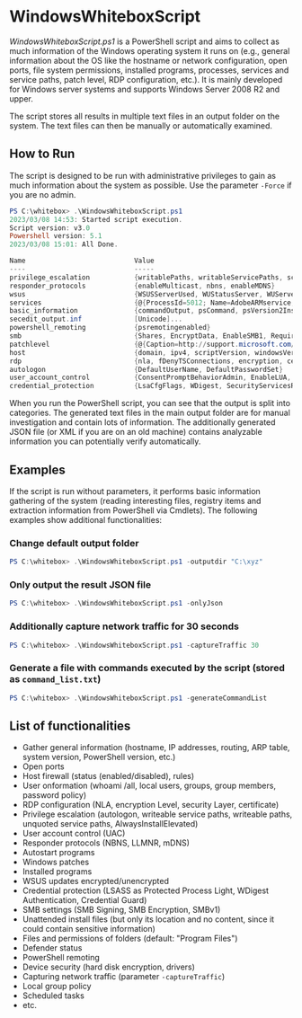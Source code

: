 # WindowsWhiteboxScript

*WindowsWhiteboxScript.ps1* is a PowerShell script and aims to collect as much information of the Windows operating system it runs on (e.g., general information about the OS like the hostname or network configuration, open ports, file system permissions, installed programs, processes, services and service paths, patch level, RDP configuration, etc.). It is mainly developed for Windows server systems and supports Windows Server 2008 R2 and upper.

The script stores all results in multiple text files in an output folder on the system. The text files can then be manually or automatically examined.

## How to Run

The script is designed to be run with administrative privileges to gain as much information about the system as possible. Use the parameter ``-Force`` if you are no admin.

```powershell
PS C:\whitebox> .\WindowsWhiteboxScript.ps1
2023/03/08 14:53: Started script execution.
Script version: v3.0
Powershell version: 5.1
2023/03/08 15:01: All Done.

Name                           Value
----                           -----
privilege_escalation           {writablePaths, writableServicePaths, scheduledTasks, unquotedServicePaths, alwaysIns...
responder_protocols            {enableMulticast, nbns, enableMDNS}
wsus                           {WSUSServerUsed, WUStatusServer, WUServer}
services                       {@{ProcessId=5012; Name=AdobeARMservice; State=Running; StartName=LocalSystem; StartM...
basic_information              {commandOutput, psCommand, psVersion2Installed}
secedit_output.inf             [Unicode]...
powershell_remoting            {psremotingenabled}
smb                            {Shares, EncryptData, EnableSMB1, RequireSecuritySignature, RejectUnencryptedAccess, ...
patchlevel                     {@{Caption=http://support.microsoft.com/?kbid=5022502; CSName=DESKTOP-II2BMID; Descri...
host                           {domain, ipv4, scriptVersion, windowsVersion, hostname, scriptStartTime, psVersion, o...
rdp                            {nla, fDenyTSConnections, encryption, certificateSubject, certificateIssuer, security...
autologon                      {DefaultUserName, DefaultPasswordSet}
user_account_control           {ConsentPromptBehaviorAdmin, EnableLUA, FilterAdministratorToken, LocalAccountTokenFi...
credential_protection          {LsaCfgFlags, WDigest, SecurityServicesRunning, LSASSRunAsPPL}
```

When you run the PowerShell script, you can see that the output is split into categories. The generated text files in the main output folder are for manual investigation and contain lots of information. The additionally generated JSON file (or XML if you are on an old machine) contains analyzable information you can potentially verify automatically.

## Examples

If the script is run without parameters, it performs basic information gathering of the system (reading interesting files, registry items and extraction information from PowerShell via Cmdlets). The following examples show additional functionalities:

### Change default output folder

```powershell
PS C:\whitebox> .\WindowsWhiteboxScript.ps1 -outputdir "C:\xyz"
```

### Only output the result JSON file

```powershell
PS C:\whitebox> .\WindowsWhiteboxScript.ps1 -onlyJson
```

### Additionally capture network traffic for 30 seconds

```powershell
PS C:\whitebox> .\WindowsWhiteboxScript.ps1 -captureTraffic 30
```

### Generate a file with commands executed by the script (stored as `command_list.txt`)

```powershell
PS C:\whitebox> .\WindowsWhiteboxScript.ps1 -generateCommandList
```

## List of functionalities

- Gather general information (hostname, IP addresses, routing, ARP table, system version, PowerShell version, etc.)
- Open ports
- Host firewall (status (enabled/disabled), rules)
- User onformation (whoami /all, local users, groups, group members, password policy)
- RDP configuration (NLA, encryption Level, security Layer, certificate)
- Privilege escalation (autologon, writeable service paths, writeable paths, unquoted service paths, AlwaysInstallElevated)
- User account control (UAC)
- Responder protocols (NBNS, LLMNR, mDNS)
- Autostart programs
- Windows patches
- Installed programs
- WSUS updates encrypted/unencrypted
- Credential protection (LSASS as Protected Process Light, WDigest Authentication, Credential Guard)
- SMB settings (SMB Signing, SMB Encryption, SMBv1)
- Unattended install files (but only its location and no content, since it could contain sensitive information)
- Files and permissions of folders (default: "Program Files")
- Defender status
- PowerShell remoting
- Device security (hard disk encryption, drivers)
- Capturing network traffic (parameter `-captureTraffic`)
- Local group policy
- Scheduled tasks
- etc.
